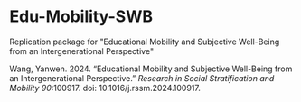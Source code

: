 # Edu-Mobility-SWB
Replication package for "Educational Mobility and Subjective Well-Being from an Intergenerational Perspective"

Wang, Yanwen. 2024. “Educational Mobility and Subjective Well-Being from an Intergenerational Perspective.” _Research in Social Stratification and Mobility 90_:100917. doi: 10.1016/j.rssm.2024.100917.
